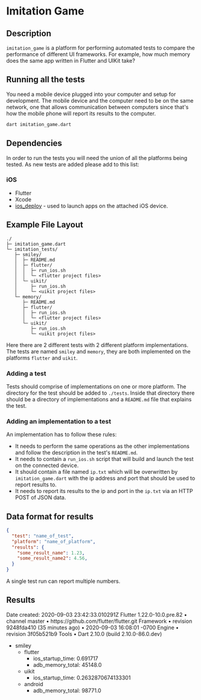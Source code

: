 # Imitation Game

## Description

`imitation_game` is a platform for performing automated tests to compare the
performance of different UI frameworks.  For example, how much memory does the
same app written in Flutter and UIKit take?

## Running all the tests

You need a mobile device plugged into your computer and setup for development.
The mobile device and the computer need to be on the same network, one that
allows communication between computers since that's how the mobile phone will
report its results to the computer.

```sh
dart imitation_game.dart
```

## Dependencies

In order to run the tests you will need the union of all the platforms being
tested.  As new tests are added please add to this list:

### iOS

- Flutter
- Xcode
- [ios_deploy](https://github.com/ios-control/ios-deploy) - used to launch apps
  on the attached iOS device.

## Example File Layout

```text
./
├─ imitation_game.dart
└─ imitation_tests/
   ├─ smiley/
   │  ├─ README.md
   │  ├─ flutter/
   │  │  ├─ run_ios.sh
   │  │  └─ <flutter project files>
   │  └─ uikit/
   │     ├─ run_ios.sh
   │     └─ <uikit project files>
   └─ memory/
      ├─ README.md
      ├─ flutter/
      │  ├─ run_ios.sh
      │  └─ <flutter project files>
      └─ uikit/
         ├─ run_ios.sh
         └─ <uikit project files>
```

Here there are 2 different tests with 2 different platform implementations.  The
tests are named `smiley` and `memory`, they are both implemented on the
platforms `flutter` and `uikit`.

### Adding a test

Tests should comprise of implementations on one or more platform.  The directory
for the test should be added to `./tests`.  Inside that directory there should
be a directory of implementations and a `README.md` file that explains the test.

### Adding an implementation to a test

An implementation has to follow these rules:

- It needs to perform the same operations as the other implementations and
  follow the description in the test's `README.md`.
- It needs to contain a `run_ios.sh` script that will build and launch the test
  on the connected device.
- It should contain a file named `ip.txt` which will be overwritten by
  `imitation_game.dart` with the ip address and port that should be used to
  report results to.
- It needs to report its results to the ip and port in the `ip.txt` via an HTTP
  POST of JSON data.

## Data format for results

```json
{
  "test": "name_of_test",
  "platform": "name_of_platform",
  "results": {
    "some_result_name": 1.23,
    "some_result_name2": 4.56,
  }
}
```

A single test run can report multiple numbers.

## Results
Date created: 2020-09-03 23:42:33.010291Z
Flutter 1.22.0-10.0.pre.82 • channel master • https:&#x2F;&#x2F;github.com&#x2F;flutter&#x2F;flutter.git
Framework • revision 9248fda410 (35 minutes ago) • 2020-09-03 16:08:01 -0700
Engine • revision 3f05b521b9
Tools • Dart 2.10.0 (build 2.10.0-86.0.dev)

- smiley
    - flutter
      - ios_startup_time: 0.691717
      - adb_memory_total: 45148.0
    - uikit
      - ios_startup_time: 0.2632870674133301
    - android
      - adb_memory_total: 98771.0

